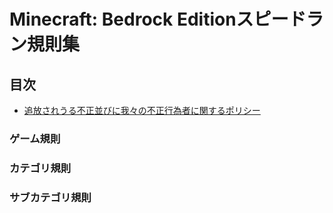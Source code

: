 # Minecraft: Bedrock Editionスピードラン規則集

## 目次

* [追放されうる不正並びに我々の不正行為者に関するポリシー](./cheaters/README.md)

### ゲーム規則

### カテゴリ規則

### サブカテゴリ規則
